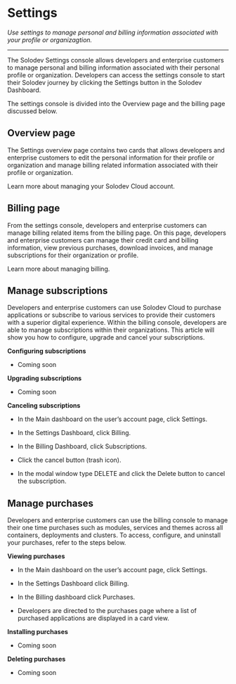 
# Settings

*Use settings to manage personal and billing information associated with your profile or organizagtion.*

---

The Solodev Settings console allows developers and enterprise customers to manage personal and billing information associated with their personal profile or organization. Developers can access the settings console to start their Solodev journey by clicking the Settings button in the Solodev Dashboard. 

The settings console is divided into the Overview page and the billing page discussed below. 

## Overview page

The Settings overview page contains two cards that allows developers and enterprise customers to edit the personal information for their profile or organization and manage billing related information associated with their profile or organization. 

Learn more about managing your Solodev Cloud account. 

## Billing page

From the settings console, developers and enterprise customers can manage billing related items from the billing page. On this page, developers and enterprise customers can manage their credit card and billing information, view previous purchases, download invoices, and manage subscriptions for their organization or profile.  

Learn more about managing billing.

## Manage subscriptions

Developers and enterprise customers can use Solodev Cloud to purchase applications or subscribe to various services to provide their customers with a superior digital experience. Within the billing console, developers are able to manage subscriptions within their organizations. This article will show you how to configure, upgrade and cancel your subscriptions. 

**Configuring subscriptions**

- Coming soon

**Upgrading subscriptions**

- Coming soon

**Canceling subscriptions**

- In the Main dashboard on the user’s account page, click Settings. 

- In the Settings Dashboard, click Billing.

- In the Billing Dashboard, click Subscriptions.

- Click the cancel button (trash icon). 

- In the modal window type DELETE and click the Delete button to cancel the subscription.

## Manage purchases

Developers and enterprise customers can use the billing console to manage their one time purchases such as modules, services and themes across all containers, deployments and clusters. To access, configure, and uninstall your purchases, refer to the steps below. 

 

**Viewing purchases**

- In the Main dashboard on the user’s account page, click Settings. 

- In the Settings Dashboard click Billing.

- In the Billing dashboard click Purchases.

- Developers are directed to the purchases page where a list of purchased applications are displayed in a card view. 

 

**Installing purchases**

- Coming soon

 

**Deleting purchases**

- Coming soon